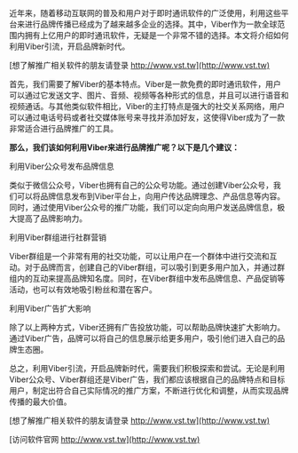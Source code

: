 近年来，随着移动互联网的普及和用户对于即时通讯软件的广泛使用，利用这些平台来进行品牌传播已经成为了越来越多企业的选择。其中，Viber作为一款全球范围内拥有上亿用户的即时通讯软件，无疑是一个非常不错的选择。本文将介绍如何利用Viber引流，开启品牌新时代。

[想了解推广相关软件的朋友请登录 http://www.vst.tw](http://www.vst.tw)

首先，我们需要了解Viber的基本特点。Viber是一款免费的即时通讯软件，用户可以通过它发送文字、图片、音频、视频等各种形式的信息，并且可以进行语音和视频通话。与其他类似软件相比，Viber的主打特点是强大的社交关系网络，用户可以通过电话号码或者社交媒体账号来寻找并添加好友，这使得Viber成为了一款非常适合进行品牌推广的工具。

**那么，我们该如何利用Viber来进行品牌推广呢？以下是几个建议：**

利用Viber公众号发布品牌信息

类似于微信公众号，Viber也拥有自己的公众号功能。通过创建Viber公众号，我们可以将品牌信息发布到Viber平台上，向用户传达品牌理念、产品信息等内容。同时，通过使用Viber公众号的推广功能，我们可以定向向用户发送品牌信息，极大提高了品牌影响力。

利用Viber群组进行社群营销

Viber群组是一个非常有用的社交功能，可以让用户在一个群体中进行交流和互动。对于品牌而言，创建自己的Viber群组，可以吸引到更多用户加入，并通过群组内的互动来提高品牌知名度。同时，在Viber群组中发布品牌信息、产品促销等活动，也可以有效地吸引粉丝和潜在客户。

利用Viber广告扩大影响

除了以上两种方式，Viber还拥有广告投放功能，可以帮助品牌快速扩大影响力。通过Viber广告，品牌可以将自己的信息展示给更多用户，吸引他们进入自己的品牌生态圈。

总之，利用Viber引流，开启品牌新时代，需要我们积极探索和尝试。无论是利用Viber公众号、Viber群组还是Viber广告，我们都应该根据自己的品牌特点和目标用户，制定出符合自己实际情况的推广方案，不断进行优化和调整，从而实现品牌传播的最大价值。

[想了解推广相关软件的朋友请登录 http://www.vst.tw](http://www.vst.tw)


[访问软件官网 http://www.vst.tw](http://www.vst.tw)
